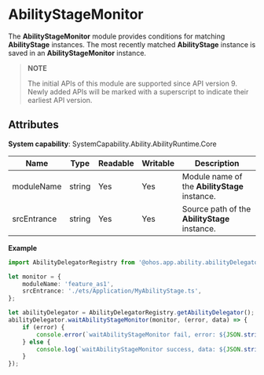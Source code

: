 # AbilityStageMonitor

The **AbilityStageMonitor** module provides conditions for matching **AbilityStage** instances. The most recently matched **AbilityStage** instance is saved in an **AbilityStageMonitor** instance.

> **NOTE**
> 
> The initial APIs of this module are supported since API version 9. Newly added APIs will be marked with a superscript to indicate their earliest API version. 

## Attributes

**System capability**: SystemCapability.Ability.AbilityRuntime.Core

| Name                                                        | Type    | Readable| Writable| Description                                                        |
| ------------------------------------------------------------ | -------- | ---- | ---- | ------------------------------------------------------------ |
| moduleName                                                 | string   | Yes  | Yes  | Module name of the **AbilityStage** instance.|
| srcEntrance | string | Yes  | Yes  | Source path of the **AbilityStage** instance.|

**Example**
```ts
import AbilityDelegatorRegistry from '@ohos.app.ability.abilityDelegatorRegistry';

let monitor = {
    moduleName: 'feature_as1',
    srcEntrance: './ets/Application/MyAbilityStage.ts',
};

let abilityDelegator = AbilityDelegatorRegistry.getAbilityDelegator();
abilityDelegator.waitAbilityStageMonitor(monitor, (error, data) => {
    if (error) {
        console.error(`waitAbilityStageMonitor fail, error: ${JSON.stringify(error)}`);
    } else {
        console.log(`waitAbilityStageMonitor success, data: ${JSON.stringify(data)}`);
    }
});
```
